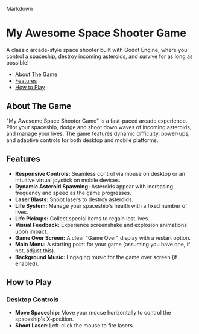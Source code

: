 Markdown

# My Awesome Space Shooter Game

A classic arcade-style space shooter built with Godot Engine, where you control a spaceship, destroy incoming asteroids, and survive for as long as possible!

-   [About The Game](#about-the-game)
-   [Features](#features)
-   [How to Play](#how-to-play)

## About The Game

"My Awesome Space Shooter Game" is a fast-paced arcade experience. Pilot your spaceship, dodge and shoot down waves of incoming asteroids, and manage your lives. The game features dynamic difficulty, power-ups, and adaptive controls for both desktop and mobile platforms.

## Features

* **Responsive Controls:** Seamless control via mouse on desktop or an intuitive virtual joystick on mobile devices.
* **Dynamic Asteroid Spawning:** Asteroids appear with increasing frequency and speed as the game progresses.
* **Laser Blasts:** Shoot lasers to destroy asteroids.
* **Life System:** Manage your spaceship's health with a fixed number of lives.
* **Life Pickups:** Collect special items to regain lost lives.
* **Visual Feedback:** Experience screenshake and explosion animations upon impact.
* **Game Over Screen:** A clear "Game Over" display with a restart option.
* **Main Menu:** A starting point for your game (assuming you have one, if not, adjust this).
* **Background Music:** Engaging music for the game over screen (if enabled).

## How to Play

### Desktop Controls

* **Move Spaceship:** Move your mouse horizontally to control the spaceship's X-position.
* **Shoot Laser:** Left-click the mouse to fire lasers.


